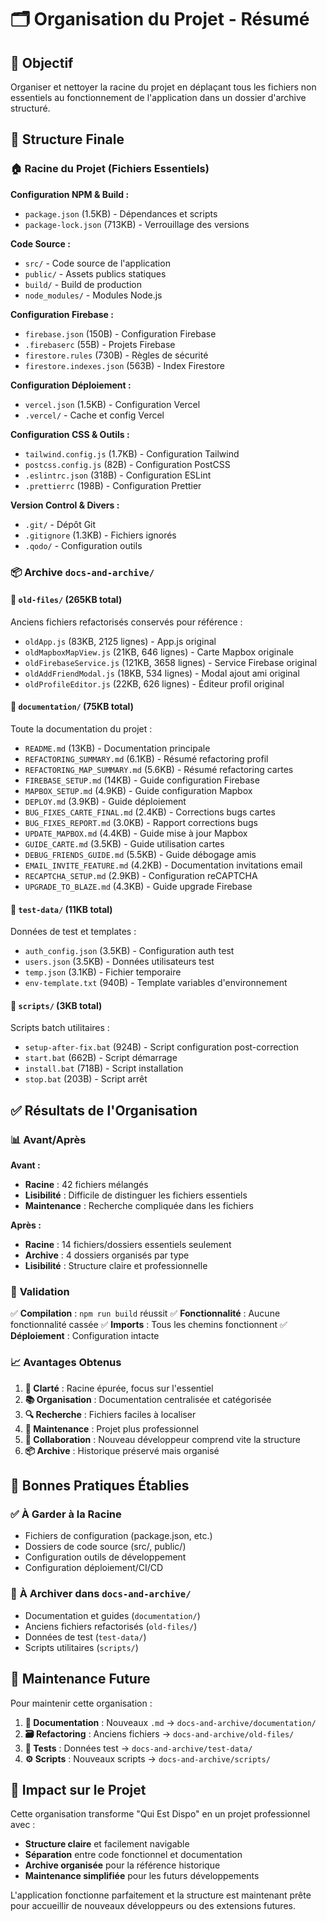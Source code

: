 # 🗂️ Organisation du Projet - Résumé

## 🎯 Objectif

Organiser et nettoyer la racine du projet en déplaçant tous les fichiers non essentiels au fonctionnement de l'application dans un dossier d'archive structuré.

## 📁 Structure Finale

### 🏠 **Racine du Projet (Fichiers Essentiels)**

**Configuration NPM & Build :**

- `package.json` (1.5KB) - Dépendances et scripts
- `package-lock.json` (713KB) - Verrouillage des versions

**Code Source :**

- `src/` - Code source de l'application
- `public/` - Assets publics statiques
- `build/` - Build de production
- `node_modules/` - Modules Node.js

**Configuration Firebase :**

- `firebase.json` (150B) - Configuration Firebase
- `.firebaserc` (55B) - Projets Firebase
- `firestore.rules` (730B) - Règles de sécurité
- `firestore.indexes.json` (563B) - Index Firestore

**Configuration Déploiement :**

- `vercel.json` (1.5KB) - Configuration Vercel
- `.vercel/` - Cache et config Vercel

**Configuration CSS & Outils :**

- `tailwind.config.js` (1.7KB) - Configuration Tailwind
- `postcss.config.js` (82B) - Configuration PostCSS
- `.eslintrc.json` (318B) - Configuration ESLint
- `.prettierrc` (198B) - Configuration Prettier

**Version Control & Divers :**

- `.git/` - Dépôt Git
- `.gitignore` (1.3KB) - Fichiers ignorés
- `.qodo/` - Configuration outils

### 📦 **Archive `docs-and-archive/`**

#### 📂 `old-files/` (265KB total)

Anciens fichiers refactorisés conservés pour référence :

- `oldApp.js` (83KB, 2125 lignes) - App.js original
- `oldMapboxMapView.js` (21KB, 646 lignes) - Carte Mapbox originale
- `oldFirebaseService.js` (121KB, 3658 lignes) - Service Firebase original
- `oldAddFriendModal.js` (18KB, 534 lignes) - Modal ajout ami original
- `oldProfileEditor.js` (22KB, 626 lignes) - Éditeur profil original

#### 📂 `documentation/` (75KB total)

Toute la documentation du projet :

- `README.md` (13KB) - Documentation principale
- `REFACTORING_SUMMARY.md` (6.1KB) - Résumé refactoring profil
- `REFACTORING_MAP_SUMMARY.md` (5.6KB) - Résumé refactoring cartes
- `FIREBASE_SETUP.md` (14KB) - Guide configuration Firebase
- `MAPBOX_SETUP.md` (4.9KB) - Guide configuration Mapbox
- `DEPLOY.md` (3.9KB) - Guide déploiement
- `BUG_FIXES_CARTE_FINAL.md` (2.4KB) - Corrections bugs cartes
- `BUG_FIXES_REPORT.md` (3.0KB) - Rapport corrections bugs
- `UPDATE_MAPBOX.md` (4.4KB) - Guide mise à jour Mapbox
- `GUIDE_CARTE.md` (3.5KB) - Guide utilisation cartes
- `DEBUG_FRIENDS_GUIDE.md` (5.5KB) - Guide débogage amis
- `EMAIL_INVITE_FEATURE.md` (4.2KB) - Documentation invitations email
- `RECAPTCHA_SETUP.md` (2.9KB) - Configuration reCAPTCHA
- `UPGRADE_TO_BLAZE.md` (4.3KB) - Guide upgrade Firebase

#### 📂 `test-data/` (11KB total)

Données de test et templates :

- `auth_config.json` (3.5KB) - Configuration auth test
- `users.json` (3.5KB) - Données utilisateurs test
- `temp.json` (3.1KB) - Fichier temporaire
- `env-template.txt` (940B) - Template variables d'environnement

#### 📂 `scripts/` (3KB total)

Scripts batch utilitaires :

- `setup-after-fix.bat` (924B) - Script configuration post-correction
- `start.bat` (662B) - Script démarrage
- `install.bat` (718B) - Script installation
- `stop.bat` (203B) - Script arrêt

## ✅ Résultats de l'Organisation

### 📊 **Avant/Après**

**Avant :**

- **Racine** : 42 fichiers mélangés
- **Lisibilité** : Difficile de distinguer les fichiers essentiels
- **Maintenance** : Recherche compliquée dans les fichiers

**Après :**

- **Racine** : 14 fichiers/dossiers essentiels seulement
- **Archive** : 4 dossiers organisés par type
- **Lisibilité** : Structure claire et professionnelle

### 🧪 **Validation**

✅ **Compilation** : `npm run build` réussit
✅ **Fonctionnalité** : Aucune fonctionnalité cassée
✅ **Imports** : Tous les chemins fonctionnent
✅ **Déploiement** : Configuration intacte

### 📈 **Avantages Obtenus**

1. **🎯 Clarté** : Racine épurée, focus sur l'essentiel
2. **📚 Organisation** : Documentation centralisée et catégorisée
3. **🔍 Recherche** : Fichiers faciles à localiser
4. **🧹 Maintenance** : Projet plus professionnel
5. **👥 Collaboration** : Nouveau développeur comprend vite la structure
6. **📦 Archive** : Historique préservé mais organisé

## 🚀 Bonnes Pratiques Établies

### ✅ **À Garder à la Racine**

- Fichiers de configuration (package.json, etc.)
- Dossiers de code source (src/, public/)
- Configuration outils de développement
- Configuration déploiement/CI/CD

### 📁 **À Archiver dans `docs-and-archive/`**

- Documentation et guides (`documentation/`)
- Anciens fichiers refactorisés (`old-files/`)
- Données de test (`test-data/`)
- Scripts utilitaires (`scripts/`)

## 🔄 Maintenance Future

Pour maintenir cette organisation :

1. **📝 Documentation** : Nouveaux `.md` → `docs-and-archive/documentation/`
2. **🗃️ Refactoring** : Anciens fichiers → `docs-and-archive/old-files/`
3. **🧪 Tests** : Données test → `docs-and-archive/test-data/`
4. **⚙️ Scripts** : Nouveaux scripts → `docs-and-archive/scripts/`

## 🎯 Impact sur le Projet

Cette organisation transforme "Qui Est Dispo" en un projet professionnel avec :

- **Structure claire** et facilement navigable
- **Séparation** entre code fonctionnel et documentation
- **Archive organisée** pour la référence historique
- **Maintenance simplifiée** pour les futurs développements

L'application fonctionne parfaitement et la structure est maintenant prête pour accueillir de nouveaux développeurs ou des extensions futures.
